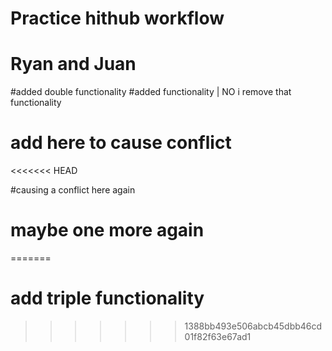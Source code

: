 # Practice hithub workflow
# Ryan and Juan
#added double functionality
#added functionality | NO i remove that functionality
# add here to cause conflict
<<<<<<< HEAD

#causing a conflict here again
# maybe one more again

=======

# add triple functionality

>>>>>>> 1388bb493e506abcb45dbb46cd01f82f63e67ad1

